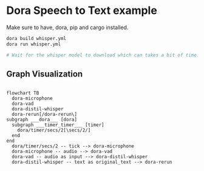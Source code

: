 # Dora Speech to Text example

Make sure to have, dora, pip and cargo installed.

```bash
dora build whisper.yml
dora run whisper.yml

# Wait for the whisper model to download which can takes a bit of time.
```

## Graph Visualization

```mermaid

flowchart TB
  dora-microphone
  dora-vad
  dora-distil-whisper
  dora-rerun[/dora-rerun\]
subgraph ___dora___ [dora]
  subgraph ___timer_timer___ [timer]
    dora/timer/secs/2[\secs/2/]
  end
end
  dora/timer/secs/2 -- tick --> dora-microphone
  dora-microphone -- audio --> dora-vad
  dora-vad -- audio as input --> dora-distil-whisper
  dora-distil-whisper -- text as original_text --> dora-rerun

```
